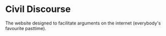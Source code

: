 # Civil Discourse

The website designed to facilitate arguments on the internet (everybody's favourite pasttime).
